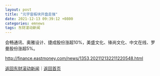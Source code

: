 ```yaml
---
layout: post
title: "元宇宙板块开盘走强"
date: 2021-12-13 09:39:12 +0800
categories: emnews
tags: 东财滚动新闻
---
```


会畅通讯、奥雅设计、捷成股份涨超10%，美盛文化、锋尚文化、中文在线、罗曼股份涨超5%。

<http://finance.eastmoney.com/news/1353,202112132211220548.html>

[返回东财滚动新闻](//finews.withounder.com/emnews/)｜[返回首页](//finews.withounder.com/)
